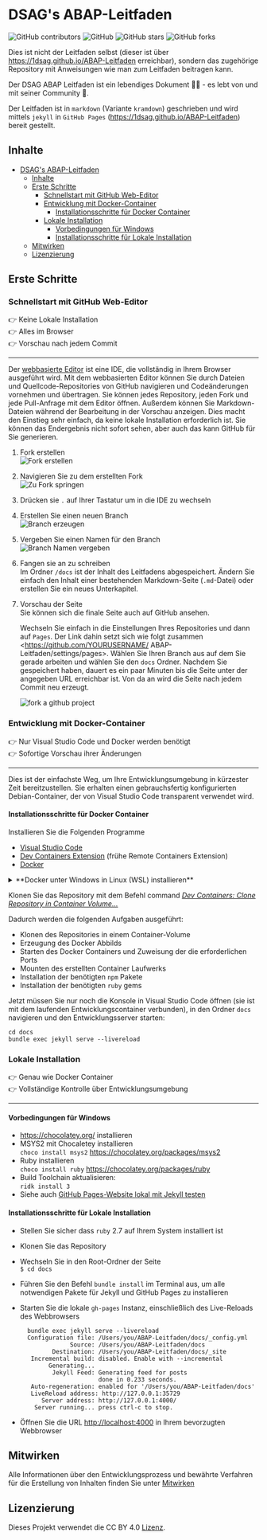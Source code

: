 # DSAG's ABAP-Leitfaden

![GitHub contributors](https://img.shields.io/github/contributors/1DSAG/ABAP-Leitfaden)
![GitHub](https://img.shields.io/github/license/1DSAG/ABAP-Leitfaden)
![GitHub stars](https://img.shields.io/github/stars/1DSAG/ABAP-Leitfaden?style=social)
![GitHub forks](https://img.shields.io/github/forks/1DSAG/ABAP-Leitfaden?style=social)

Dies ist nicht der Leitfaden selbst (dieser ist über <https://1dsag.github.io/ABAP-Leitfaden> erreichbar), sondern das zugehörige Repository mit Anweisungen wie man zum Leitfaden beitragen kann.

Der DSAG ABAP Leitfaden ist ein lebendiges Dokument 👨‍💻 - es lebt von und mit seiner Community 🥳.

Der Leitfaden ist in `markdown` (Variante `kramdown`) geschrieben und wird mittels `jekyll` in `GitHub Pages` (<https://1dsag.github.io/ABAP-Leitfaden>) bereit gestellt.

## Inhalte

- [DSAG's ABAP-Leitfaden](#dsags-abap-leitfaden)
  - [Inhalte](#inhalte)
  - [Erste Schritte](#erste-schritte)
    - [Schnellstart mit GitHub Web-Editor](#schnellstart-mit-github-web-editor)
    - [Entwicklung mit Docker-Container](#entwicklung-mit-docker-container)
      - [Installationsschritte für Docker Container](#installationsschritte-für-docker-container)
    - [Lokale Installation](#lokale-installation)
      - [Vorbedingungen für Windows](#vorbedingungen-für-windows)
      - [Installationsschritte für Lokale Installation](#installationsschritte-für-lokale-installation)
  - [Mitwirken](#mitwirken)
  - [Lizenzierung](#lizenzierung)

## Erste Schritte

### Schnellstart mit GitHub Web-Editor

:point_right: Keine Lokale Installation  
:point_right: Alles im Browser  
:point_right: Vorschau nach jedem Commit

----

Der [webbasierte Editor](https://docs.github.com/de/codespaces/the-githubdev-web-based-editor) ist eine IDE, die vollständig in Ihrem Browser ausgeführt wird. Mit dem webbasierten Editor können Sie durch Dateien und Quellcode-Repositories von GitHub navigieren und Codeänderungen vornehmen und übertragen. Sie können jedes Repository, jeden Fork und jede Pull-Anfrage mit dem Editor öffnen.
Außerdem können Sie Markdown-Dateien während der Bearbeitung in der Vorschau anzeigen.
Dies macht den Einstieg sehr einfach, da keine lokale Installation erforderlich ist.
Sie können das Endergebnis nicht sofort sehen, aber auch das kann GitHub für Sie generieren.

1. Fork erstellen  
   ![Fork erstellen](img/00-fork.png)
2. Navigieren Sie zu dem erstellten Fork  
   ![Zu Fork springen](img/01-jump-to-fork.png)
3. Drücken sie `.` auf Ihrer Tastatur um in die IDE zu wechseln
4. Erstellen Sie einen neuen Branch  
   ![Branch erzeugen](img/02-create-new-branch.png)
5. Vergeben Sie einen Namen für den Branch  
   ![Branch Namen vergeben](img/03-branch-name.png)
6. Fangen sie an zu schreiben  
   Im Ordner `/docs` ist der Inhalt des Leitfadens abgespeichert. Ändern Sie einfach den Inhalt einer bestehenden Markdown-Seite (`.md`-Datei) oder erstellen Sie ein neues Unterkapitel.
7. Vorschau der Seite  
   Sie können sich die finale Seite auch auf GitHub ansehen.

   Wechseln Sie einfach in die Einstellungen Ihres Repositories und dann auf `Pages`.
   Der Link dahin setzt sich wie folgt zusammen <<https://github.com/YOURUSERNAME/> ABAP-Leitfaden/settings/pages>.
   Wählen Sie Ihren Branch aus auf dem Sie gerade arbeiten und wählen Sie den `docs` Ordner.
   Nachdem Sie gespeichert haben, dauert es ein paar Minuten bis die Seite unter der angegeben URL erreichbar ist.
   Von da an wird die Seite nach jedem Commit neu erzeugt.  

   ![fork a github project](img/04-publish-branch.png)

### Entwicklung mit Docker-Container

:point_right: Nur Visual Studio Code und Docker werden benötigt  
:point_right: Sofortige Vorschau ihrer Änderungen

----

Dies ist der einfachste Weg, um Ihre Entwicklungsumgebung in kürzester Zeit bereitzustellen.
Sie erhalten einen gebrauchsfertig konfigurierten Debian-Container, der von Visual Studio Code transparent verwendet wird.

#### Installationsschritte für Docker Container

Installieren Sie die Folgenden Programme

- [Visual Studio Code](https://code.visualstudio.com/)
- [Dev Containers Extension](https://marketplace.visualstudio.com/items?itemName=ms-vscode-remote.remote-containers) (frühe Remote Containers Extension)
- [Docker](https://code.visualstudio.com/docs/remote/containers)

<details>
    <summary>**Docker unter Windows in Linux (WSL) installieren**</summary>

    Unter Windows kann Docker auch im Windows Subsystem für Linux (WSL) installiert werden, um u.A. die Lizenzthematik von Docker Desktop zu umgehen.

    Dazu muss in VS Code die [WSL Extension](https://marketplace.visualstudio.com/items?itemName=ms-vscode-remote.remote-wsl) installiert werden. Eine
    Anleitung zur Installation der WSL findet sich bei [Microsoft: Installieren von Linux unter Windows mit WSL](https://learn.microsoft.com/de-de/windows/wsl/install).
    Anschließend kann Docker [anhand dieser Anleitung](https://docs.docker.com/engine/install/ubuntu/) installiert werden.

    Bitte beachte auch den Schritt mit der Docker-Nutzergruppe in der [Post-Installation-Anleitung](https://docs.docker.com/engine/install/linux-postinstall/#manage-docker-as-a-non-root-user).

    Anschließend kannst du in den Einstellungen von VS Code nach der Einstellung *Dev Containers > Execute in WSL* für das Dev Containers Plugin suchen und diese aktivieren:
    ![Setting: Dev Containers > Execute in WSL](img/01-dev-containers-wsl-setting.png)

    Anschließend kannst du entsprechend der normalen Anleitung mit dem Klonen des Repositories weitermachen.
</details>

Klonen Sie das Repository mit dem Befehl command _[Dev Containers: Clone Repository in Container Volume...](https://code.visualstudio.com/docs/remote/containers-advanced#_use-clone-repository-in-container-volume)_

Dadurch werden die folgenden Aufgaben ausgeführt:

- Klonen des Repositories in einem Container-Volume
- Erzeugung des Docker Abbilds
- Starten des Docker Containers und Zuweisung der die erforderlichen Ports
- Mounten des erstellten Container Laufwerks
- Installation der benötigten `npm` Pakete
- Installation der benötigten `ruby` gems

Jetzt müssen Sie nur noch die Konsole in Visual Studio Code öffnen (sie ist mit dem laufenden Entwicklungscontainer verbunden), in den Ordner `docs` navigieren und den Entwicklungsserver starten:

```shell
cd docs
bundle exec jekyll serve --livereload
```

### Lokale Installation

:point_right: Genau wie Docker Container  
:point_right: Vollständige Kontrolle über Entwicklungsumgebung

----

#### Vorbedingungen für Windows

- <https://chocolatey.org/> installieren
- MSYS2 mit Chocaletey installieren  
  `choco install msys2` <https://chocolatey.org/packages/msys2>
- Ruby installieren  
  `choco install ruby` <https://chocolatey.org/packages/ruby>
- Build Toolchain aktualisieren:  
  `ridk install 3`
- Siehe auch [GitHub Pages-Website lokal mit Jekyll testen](https://docs.github.com/de/pages/setting-up-a-github-pages-site-with-jekyll/testing-your-github-pages-site-locally-with-jekyll)

#### Installationsschritte für Lokale Installation

- Stellen Sie sicher dass `ruby` 2.7 auf Ihrem System installiert ist
- Klonen Sie das Repository
- Wechseln Sie in den Root-Ordner der Seite  
  `$ cd docs`
- Führen Sie den Befehl `bundle install` im Terminal aus, um alle notwendigen Pakete für Jekyll und GitHub Pages zu installieren
- Starten Sie die lokale `gh-pages` Instanz, einschließlich des Live-Reloads des Webbrowsers

  ```shell
    bundle exec jekyll serve --livereload
    Configuration file: /Users/you/ABAP-Leitfaden/docs/_config.yml
                Source: /Users/you/ABAP-Leitfaden/docs
           Destination: /Users/you/ABAP-Leitfaden/docs/_site
     Incremental build: disabled. Enable with --incremental
          Generating...
           Jekyll Feed: Generating feed for posts
                        done in 0.233 seconds.
     Auto-regeneration: enabled for '/Users/you/ABAP-Leitfaden/docs'
     LiveReload address: http://127.0.0.1:35729
        Server address: http://127.0.0.1:4000/
      Server running... press ctrl-c to stop.
  ```

- Öffnen Sie die URL <http://localhost:4000> in Ihrem bevorzugten Webbrowser

## Mitwirken

Alle Informationen über den Entwicklungsprozess und bewährte Verfahren für die Erstellung von Inhalten finden Sie unter [Mitwirken](contributing.md)

## Lizenzierung

Dieses Projekt verwendet die CC BY 4.0 [Lizenz](LICENSE).
